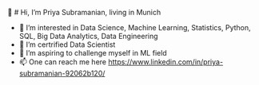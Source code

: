 👋 # Hi, I’m Priya Subramanian, living in Munich
- 👀 I’m interested in Data Science, Machine Learning, Statistics, Python, SQL, Big Data Analytics, Data Engineering
- 🌱 I’m certrified Data Scientist
- 💞️ I’m aspiring to challenge myself in ML field
- 📫 One can reach me here https://www.linkedin.com/in/priya-subramanian-92062b120/
<!---
psub86/psub86 is a ✨ special ✨ repository because its `README.md` (this file) appears on your GitHub profile.
You can click the Preview link to take a look at your changes.
--->

